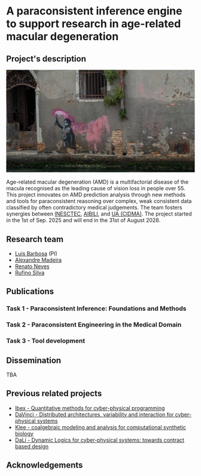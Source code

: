 # A paraconsistent inference engine to support research in age-related macular degeneration

## Project's description

![Banksy](./img2.png)

Age-related macular degeneration (AMD) is a multifactorial disease of the
macula recognised as the leading cause of vision loss in people over 55. This
project innovates on AMD prediction analysis through new methods and tools for
paraconsistent reasoning over complex, weak consistent data classified by often
contradictory medical judgements.  The team fosters synergies between
[INESCTEC](https://www.inesctec.pt/), [AIBILI](https://www.aibili.pt/), and [UA
(CIDMA)](https://cidma.ua.pt/). The project started in the 1st of Sep. 2025
and will end in the 31st of August 2028.

## Research team

+ [Luís Barbosa](https://www.di.uminho.pt/~lsb/) (PI)
+ [Alexandre Madeira](https://sweet.ua.pt/madeira/)
+ [Renato Neves](https://alfa.di.uminho.pt/~nevrenato/)
+ [Rufino Silva](https://www.cliors.pt/corpo-clinico/prof-dr-rufino-silva/)

## Publications

### Task 1 - Paraconsistent Inference: Foundations and Methods


### Task 2 - Paraconsistent Engineering in the Medical Domain


### Task 3 - Tool development


## Dissemination

TBA


## Previous related projects

+ [Ibex - Quantitative methods for cyber-physical programming](https://lmf.di.uminho.pt/Ibex/)
+ [DaVinci - Distributed architectures, variability and interaction for
  cyber-physical systems](https://davinci.di.uminho.pt/)
+ [Klee - coalgebraic modeling and analysis for computational synthetic biology](https://klee.di.uminho.pt/)
+ [DaLí - Dynamic Logics for cyber-physical systems: towards contract based design](https://dali.di.uminho.pt/)

## Acknowledgements
